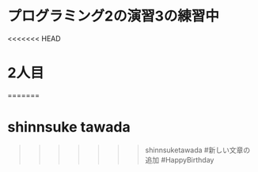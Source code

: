 # プログラミング2の演習3の練習中
<<<<<<< HEAD
# 2人目
=======
# shinnsuke tawada
>>>>>>>  shinnsuketawada
#新しい文章の追加
#HappyBirthday